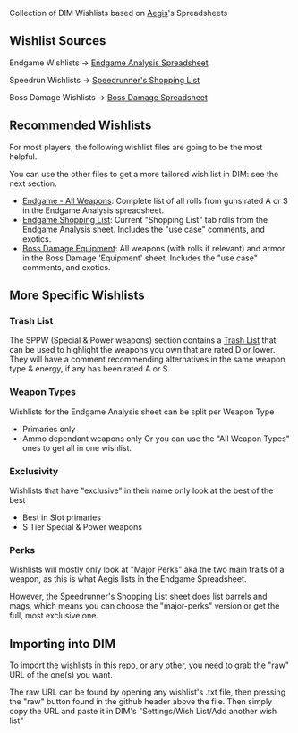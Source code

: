 Collection of DIM Wishlists based on [Aegis](https://linktr.ee/TheAegisRelic)'s Spreadsheets

## Wishlist Sources
Endgame Wishlists -> [Endgame Analysis Spreadsheet](https://docs.google.com/spreadsheets/d/1JM-0SlxVDAi-C6rGVlLxa-J1WGewEeL8Qvq4htWZHhY/)

Speedrun Wishlists -> [Speedrunner's Shopping List](https://docs.google.com/spreadsheets/d/1is4sNUesy--7Zm6SCCWEP9PAXomxaSj5xlJGCsSj_qs/)

Boss Damage Wishlists -> [Boss Damage Spreadsheet](https://docs.google.com/spreadsheets/d/1_5wtBjRYHHxuF4oJKDb_iOGZs-wTkzB6RYbnyNLbuz4/)

## Recommended Wishlists
For most players, the following wishlist files are going to be the most helpful.

You can use the other files to get a more tailored wish list in DIM: see the next section.
- [Endgame - All Weapons](https://raw.githubusercontent.com/Ciceron14/dim-extra-wishlists/main/Aegis%20Spreadsheets%20Wishlists/Aegis%20Endgame/All%20Weapon%20Types/dim_aegis_major-perks.txt): Complete list of all rolls from guns rated A or S in the Endgame Analysis spreadsheet.
- [Endgame Shopping List](https://raw.githubusercontent.com/Ciceron14/dim-extra-wishlists/main/Aegis%20Spreadsheets%20Wishlists/Aegis%20Endgame/dim_aegis-shopping_major-perks.txt): Current "Shopping List" tab rolls from the Endgame Analysis sheet. Includes the "use case" comments, and exotics.
- [Boss Damage Equipment](https://raw.githubusercontent.com/Ciceron14/dim-extra-wishlists/main/Aegis%20Spreadsheets%20Wishlists/Aegis%20Boss%20Damage/dim_aegis-bosses.txt): All weapons (with rolls if relevant) and armor in the Boss Damage 'Equipment' sheet. Includes the "use case" comments, and exotics.

## More Specific Wishlists
### Trash List
The SPPW (Special & Power weapons) section contains a [Trash List](https://raw.githubusercontent.com/Ciceron14/dim-extra-wishlists/main/Aegis%20Spreadsheets%20Wishlists/Aegis%20Endgame/Only%20-%20Special%20%26%20Power%20(SPPW)/dim_aegis-sppw-trashlist.txt) that can be used to highlight the weapons you own that are rated D or lower. They will have a comment recommending alternatives in the same weapon type & energy, if any has been rated A or S.
### Weapon Types
Wishlists for the Endgame Analysis sheet can be split per Weapon Type
- Primaries only
- Ammo dependant weapons only
Or you can use the "All Weapon Types" ones to get all in one wishlist.
### Exclusivity
Wishlists that have "exclusive" in their name only look at the best of the best
- Best in Slot primaries
- S Tier Special & Power weapons
### Perks
Wishlists will mostly only look at "Major Perks" aka the two main traits of a weapon, as this is what Aegis lists in the Endgame Spreadsheet.

However, the Speedrunner's Shopping List sheet does list barrels and mags, which means you can choose the "major-perks" version or get the full, most exclusive one.

## Importing into DIM
To import the wishlists in this repo, or any other, you need to grab the "raw" URL of the one(s) you want.

The raw URL can be found by opening any wishlist's .txt file, then pressing the "raw" button found in the github header above the file. Then simply copy the URL and paste it in DIM's "Settings/Wish List/Add another wish list"
